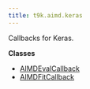 ```yaml
---
title: t9k.aimd.keras
---
```


Callbacks for Keras.

**Classes**

* [AIMDEvalCallback](./AIMDEvalCallback.md)
* [AIMDFitCallback](./AIMDFitCallback.md)
